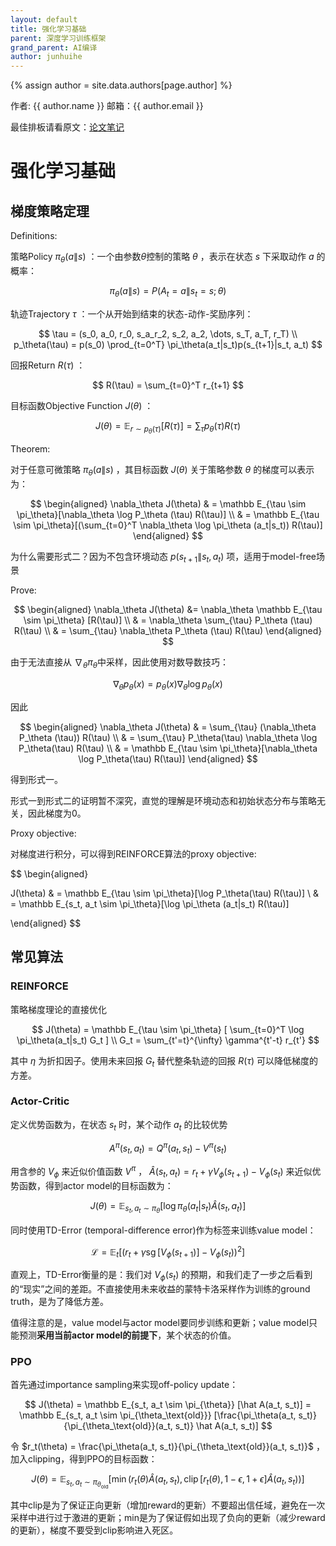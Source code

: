 ```yaml
---
layout: default
title: 强化学习基础
parent: 深度学习训练框架
grand_parent: AI编译
author: junhuihe
---
```


{% assign author = site.data.authors[page.author] %}
<div> 作者: {{ author.name }}  
 邮箱：{{ author.email }}
</div>

<script type="text/javascript" async
  src="https://cdnjs.cloudflare.com/ajax/libs/mathjax/2.7.7/MathJax.js?config=TeX-MML-AM_CHTML">
</script>

<script type="text/x-mathjax-config">
  MathJax.Hub.Config({
    tex2jax: {
      inlineMath: [['$','$'], ['\\(','\\)']],
      processEscapes: true
    }
  });
</script>

最佳排板请看原文：[论文笔记](https://www.notion.so/225d011c2523807d8a3ecdcc3be006d7?source=copy_link)

# 强化学习基础

## 梯度策略定理

Definitions:

策略Policy $\pi_\theta(a\|s)$ ：一个由参数$\theta$控制的策略 $\theta$ ，表示在状态 $s$ 下采取动作 $a$ 的概率：

$$
\pi_\theta (a\|s) = P(A_t=a\|s_t=s; \theta)
$$

轨迹Trajectory $\tau$ ：一个从开始到结束的状态-动作-奖励序列：

$$
\tau = (s_0, a_0, r_0, s_a_r_2, s_2, a_2, \dots, s_T, a_T, r_T) \\
p_\theta(\tau) = p(s_0) \prod_{t=0^T} \pi_\theta(a_t|s_t)p(s_{t+1}|s_t, a_t)
$$

回报Return $R(\tau)$ ：

$$
R(\tau) = \sum_{t=0}^T r_{t+1}
$$

目标函数Objective Function $J(\theta)$ ：

$$
J(\theta) = \mathbb E_{r \sim p_\theta(\tau)} [R(\tau)] = \sum_{\tau} p_\theta (\tau) R(\tau)
$$

Theorem:

对于任意可微策略 $\pi_\theta(a\|s)$ ，其目标函数 $J(\theta)$ 关于策略参数 $\theta$ 的梯度可以表示为：

$$
\begin{aligned}
\nabla_\theta J(\theta) 
& = \mathbb E_{\tau \sim \pi_\theta}[\nabla_\theta \log P_\theta (\tau) R(\tau)] \\ 
& = \mathbb E_{\tau \sim \pi_\theta}[(\sum_{t=0}^T \nabla_\theta \log \pi_\theta (a_t|s_t)) R(\tau)]
\end{aligned}
$$

为什么需要形式二？因为不包含环境动态 $p(s_{t+1}\|s_t, a_t)$ 项，适用于model-free场景

Prove:

$$
\begin{aligned}
\nabla_\theta J(\theta) &= \nabla_\theta \mathbb E_{\tau \sim \pi_\theta} [R(\tau)] \\
& = \nabla_\theta \sum_{\tau}  P_\theta (\tau) R(\tau) \\
& = \sum_{\tau} \nabla_\theta P_\theta (\tau) R(\tau)
\end{aligned}
$$

由于无法直接从 $\nabla_\theta \pi_\theta$中采样，因此使用对数导数技巧：

$$
\nabla_\theta p_\theta(x) = p_\theta(x) \nabla_\theta \log p_\theta(x)
$$

因此

$$
\begin{aligned}
\nabla_\theta J(\theta)
& = \sum_{\tau} (\nabla_\theta P_\theta (\tau)) R(\tau) \\
& = \sum_{\tau} P_\theta(\tau) \nabla_\theta \log P_\theta(\tau) R(\tau) \\
& = \mathbb E_{\tau \sim \pi_\theta}[\nabla_\theta \log P_\theta(\tau) R(\tau)]
\end{aligned}
$$

得到形式一。

形式一到形式二的证明暂不深究，直觉的理解是环境动态和初始状态分布与策略无关，因此梯度为0。

Proxy objective:

对梯度进行积分，可以得到REINFORCE算法的proxy objective:

$$
\begin{aligned}

J(\theta) 
& = \mathbb E_{\tau \sim \pi_\theta}[\log P_\theta(\tau) R(\tau)] \\
& = \mathbb E_{s_t, a_t \sim \pi_\theta}[\log \pi_\theta (a_t|s_t) R(\tau)]

\end{aligned}
$$

## 常见算法

### REINFORCE

策略梯度理论的直接优化

$$
J(\theta) = \mathbb E_{\tau \sim \pi_\theta} [ \sum_{t=0}^T \log \pi_\theta(a_t|s_t) G_t ] \\
G_t = \sum_{t'=t}^{\infty} \gamma^{t'-t} r_{t'}
$$

其中 $\eta$ 为折扣因子。使用未来回报 $G_t$ 替代整条轨迹的回报 $R(\tau)$ 可以降低梯度的方差。

### Actor-Critic

定义优势函数为，在状态 $s_t$ 时，某个动作 $a_t$ 的比较优势

$$
A^\pi (s_t, a_t) = Q^\pi(a_t, s_t) - V^\pi(s_t)
$$

用含参的 $V_\phi$ 来近似价值函数 $V^\pi$ ， $\hat A(s_t, a_t) = r_t + \gamma V_\phi(s_{t+1}) - V_\phi(s_t)$ 来近似优势函数，得到actor model的目标函数为：

$$
J(\theta) = \mathbb E_{s_t, a_t \sim \pi_\theta} [\log \pi_\theta(a_t|s_t) \hat A(s_t, a_t)]
$$

同时使用TD-Error (temporal-difference error)作为标签来训练value model：

$$
\mathcal L = \mathbb E_t [(r_{t} + \gamma \operatorname{sg} [V_\phi(s_{t+1})] - V_\phi(s_t))^2]
$$

直观上，TD-Error衡量的是：我们对 $V_\phi(s_t)$ 的预期，和我们走了一步之后看到的“现实”之间的差距。不直接使用未来收益的蒙特卡洛采样作为训练的ground truth，是为了降低方差。

值得注意的是，value model与actor model要同步训练和更新；value model只能预测**采用当前actor model的前提下**，某个状态的价值。

### PPO

首先通过importance sampling来实现off-policy update：

$$
J(\theta) = \mathbb E_{s_t, a_t \sim \pi_{\theta}} [\hat A(a_t, s_t)] 
= \mathbb E_{s_t, a_t \sim \pi_{\theta_\text{old}}} [\frac{\pi_\theta(a_t, s_t)}{\pi_{\theta_\text{old}}(a_t, s_t)} \hat A(a_t, s_t)]
$$

令 $r_t(\theta) = \frac{\pi_\theta(a_t, s_t)}{\pi_{\theta_\text{old}}(a_t, s_t)}$ ，加入clipping，得到PPO的目标函数：

$$
J(\theta) = \mathbb E_{s_t, a_t \sim \pi_{\theta_\text{old}}} \left[\min \left( r_t(\theta) \hat A(a_t, s_t), \operatorname{clip}[r_t(\theta), 1-\epsilon, 1+\epsilon]  \hat A(a_t, s_t)  \right)\right]
$$

其中clip是为了保证正向更新（增加reward的更新）不要超出信任域，避免在一次采样中进行过于激进的更新；min是为了保证假如出现了负向的更新（减少reward的更新），梯度不要受到clip影响进入死区。
